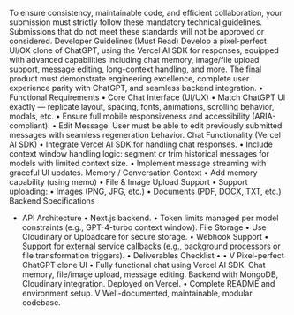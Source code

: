 To ensure consistency, maintainable code, and efficient collaboration, your submission must
strictly follow these mandatory technical guidelines. Submissions that do not meet these
standards will not be approved or considered.
Developer Guidelines (Must Read)
Develop a pixel-perfect Ul/OX clone of ChatGPT, using the Vercel Al SDK for responses,
equipped with advanced capabilities including chat memory, image/file upload support,
message editing, long-context handling, and more. The final product must demonstrate
engineering excellence, complete user experience parity with ChatGPT, and seamless
backend integration.
• Functional Requirements
• Core Chat Interface (UI/UX)
• Match ChatGPT Ul exactly — replicate layout, spacing, fonts, animations, scrolling
behavior, modals, etc.
• Ensure full mobile responsiveness and accessibility (ARIA-compliant).
• Edit Message: User must be able to edit previously submitted messages with
seamless regeneration behavior.
Chat Functionality (Vercel Al SDK)
• Integrate Vercel AI SDK for handling chat responses.
• Include context window handling logic: segment or trim historical messages for
models with limited context size.
• Implement message streaming with graceful Ul updates.
Memory / Conversation Context
• Add memory capability (using memo)
• File & Image Upload Support
• Support uploading:
• Images (PNG, JPG, etc.)
• Documents (PDF, DOCX, TXT, etc.)
Backend Specifications
* API Architecture
• Next.js backend.
•
Token limits managed per model constraints (e.g., GPT-4-turbo context window).
File Storage
• Use Cloudinary or Uploadcare for secure storage.
• Webhook Support
• Support for external service callbacks (e.g., background processors or file
transformation triggers).
• Deliverables Checklist
•
•
V Pixel-perfect ChatGPT clone Ul
• Fully functional chat using Vercel AI SDK.
Chat memory, file/image upload, message editing.
Backend with MongoDB, Cloudinary integration.
Deployed on Vercel.
• Complete README and environment setup.
V Well-documented, maintainable, modular codebase.